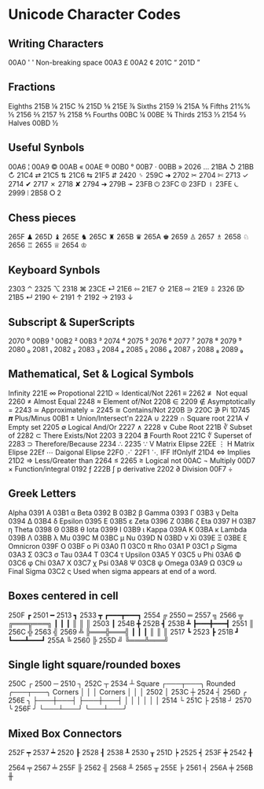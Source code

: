 # Unicode Character Codes

## Writing Characters

   00A0 ' ' Non-breaking space  00A3  £  00A2  ¢   201C “  201D   ” 

## Fractions
   
   Eighths  215B  ⅛  215C  ⅜  215D  ⅝  215E  ⅞   Sixths   2159  ⅙  215A  ⅚
   Fifths   21%%  ⅕  2156  ⅖  2157  ⅗  2158  ⅘   Fourths  00BC  ¼  00BE  ¾
   Thirds   2153  ⅓  2154  ⅔                     Halves   00BD  ½ 

## Useful Synbols

   00A6  ¦  00A9  ©  00AB  «  00AE  ® 
   00B0  °  00B7  ·  00BB  »
   2026  …
   21BA  ↺  21BB  ↻  21C4  ⇄  21C5  ⇅  21C6  ⇆  21F5  ⇵
   2420  ␠
   259C  ➜
   2702  ✂  2704  ✄  2713  ✓  2714  ✔  2717  ✗  2718  ✘  2794  ➔  279B  ➛
   23FB  ⏻  23FC  ⏼  23FD  ⏽ 23FE  ⏾
   2999  ⦙
   2B58  ⭘  2

## Chess pieces 

   265F  ♟  265D  ♝  265E  ♞  265C  ♜  265B  ♛  265A  ♚ 
   2659  ♙  2657  ♗  2658  ♘  2656  ♖  2655  ♕  2654  ♔ 

## Keyboard Synbols 
  
   2303  ⌃  2325  ⌥  2318  ⌘  23CE  ⏎  21E6  ⇦  21E7  ⇧  21E8  ⇨ 21E9  ⇩   2326  ⌦ 
                              21B5  ↵  2190  ←  2191  ↑  2192  → 2193  ↓ 
## Subscript & SuperScripts

   2070  ⁰  00B9  ¹  00B2  ²  00B3  ³  2074  ⁴  2075  ⁵  2076  ⁶  2077  ⁷  2078  ⁸  2079  ⁹
   2080  ₀  2081  ₁  2082  ₂  2083  ₃  2084  ₄  2085  ₅  2086  ₆  2087  ₇  2088  ₈  2089  ₉

## Mathematical, Set & Logical Symbols

   Infinity          221E  ∞  Propotional       221D  ∝  Identical/Not     2261  ≡  2262  ≢ 
   Not equal         2260  ≠  Almost Equal      2248  ≈  Element of/Not    2208  ∈  2209  ∉ 
   Asymptotically =  2243  ≃  Approximately  =  2245  ≅  Contains/Not      220B  ∋  220C  ∌
   Pi                1D745 𝝅  Plus/Minus        00B1  ±  Union/Intersect'n 222A  ∪  2229  ∩
   Square root       221A  √  Empty set         2205  ∅  Logical And/Or    2227  ∧  2228  ∨
   Cube Root         221B  ∛  Subset of         2282  ⊂  There Exists/Not  2203  ∃  2204  ∄
   Fourth Root       221C  ∜  Superset of       2283  ⊃  Therefore/Because 2234  ∴  2235  ∵
   V  Matrix Elipse  22EE  ⋮  H  Matrix Elipse  22Ef  ⋯  Daigonal Elipse   22F0  ⋰  22F1  ⋱
   IFF IfOnlyIf      21D4  ⇔  Implies           21D2  ⇒  Less/Greater than 2264  ≤  2265  ≥ 
   Logical not       00AC  ¬  Multiply          00D7  ×  Function/integral 0192  ƒ  222B  ∫
   p derivative      2202  ∂  Division          00F7  ÷
   
## Greek Letters

   Alpha    0391  Α  03B1  α     Beta     0392  Β  03B2  β     Gamma    0393  Γ  03B3  γ
   Delta    0394  Δ  03B4  δ     Epsilon  0395  Ε  03B5  ε     Zeta     0396  Ζ  03B6  ζ
   Eta      0397  Η  03B7  η     Theta    0398  Θ  03B8  θ     Iota     0399  Ι  03B9  ι
   Kappa    039A  Κ  03BA  κ     Lambda   039B  Λ  03BB  λ     Mu       039C  Μ  03BC  μ
   Nu       039D  Ν  03BD  ν     Xi       039E  Ξ  03BE  ξ     Omnicron 039F  Ο  03BF  ο
   Pi       03A0  Π  03C0  π     Rho      03A1  Ρ  03C1  ρ     Sigma    03A3  Σ  03C3  σ
   Tau      03A4  Τ  03C4  τ     Upsilon  03A5  Υ  03C5  υ     Phi      03A6  Φ  03C6  φ
   Chi      03A7  Χ  03C7  χ     Psi      03A8  Ψ  03C8  ψ     Omega    03A9  Ω  03C9  ω
   Final Sigma       03C2  ς     Used when sigma appears at end of a word.

## Boxes centered in cell

   250F ┏  2501 ━  2513 ┓  2533 ┳   ┏━━━┳━━━┓   2554 ╔  2550 ═  2557 ╗  2566 ╦   ╔═══╦═══╗
                                    ┃   ┃   ┃                                    ║   ║   ║
   2503 ┃  254B ╋  252B ┫  253B ┻   ┣━━━╋━━━┫   2551 ║  256C ╬  2563 ╣  2569 ╩   ╠═══╬═══╣
                                    ┃   ┃   ┃                                    ║   ║   ║
   2517 ┗  2523 ┣  251B ┛           ┗━━━┻━━━┛   255A ╚  2560 ╠  255D ╝           ╚═══╩═══╝

## Single light square/rounded boxes

   250C ┌  2500 ─  2510 ┐  252C ┬  2534 ┴     Square  ┌───┬───╮   Rounded ╭───┬───╮
                                              Corners │   │   │   Corners │   │   │
   2502 │  253C ┼  2524 ┤  256D ╭  256E ╮             ├───┼───┤           ├───┼───┤
                                                      │   │   │           │   │   │
   2514 └  251C ├  2518 ┘  2570 ╰  256F ╯             └───┴───┘           ╰───┴───╯

## Mixed Box Connectors 

   252F  ┯  2537  ┷  2520  ┠  2528  ┨  2538  ┸  2530  ┰  251D  ┝  2525  ┥  253F  ┿  2542  ╂ 
 
   2564  ╤  2567  ╧  255F  ╟  2562  ╢  2568  ╨  2565  ╥  255E  ╞  2561  ╡  256A  ╪  256B  ╫ 

